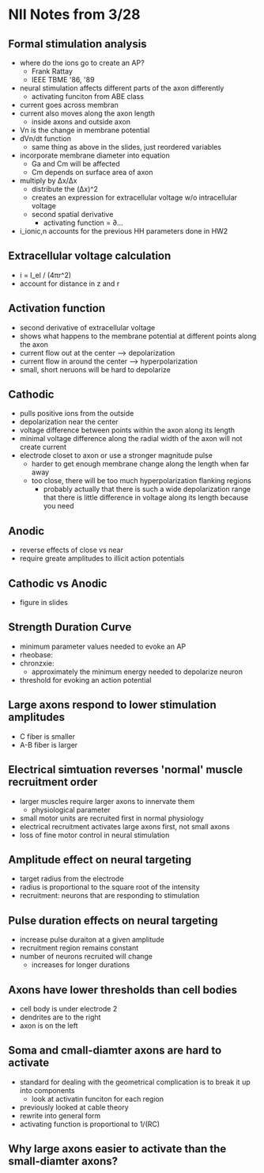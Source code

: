 # NII Notes from 3/28

## Formal stimulation analysis
* where do the ions go to create an AP?
  * Frank Rattay
  * IEEE TBME '86, '89
* neural stimulation affects different parts of the axon differently
  * activating funciton from ABE class
* current goes across membran
* current also moves along the axon length
  * inside axons and outside axon
* Vn is the change in membrane potential
* dVn/dt function
  * same thing as above in the slides, just reordered variables
* incorporate membrane diameter into equation
  * Ga and Cm will be affected
  * Cm depends on surface area of axon
* multiply by Δx/Δx
  * distribute the (Δx)^2
  * creates an expression for extracellular voltage w/o intracellular voltage
  * second spatial derivative
    * activating function = ∂...
* i_ionic,n accounts for the previous HH parameters done in HW2

## Extracellular voltage calculation
* i = I_el / (4πr^2)
* account for distance in z and r

## Activation function
* second derivative of extracellular voltage
* shows what happens to the membrane potential at different points along the axon
* current flow out at the center --> depolarization
* current flow in around the center --> hyperpolarization
* small, short neruons will be hard to depolarize

## Cathodic 
* pulls positive ions from the outside
* depolarization  near the center
* voltage difference between points within the axon along its length
* minimal voltage difference along the radial width of the axon will not create current
* electrode closet to axon or use a stronger magnitude pulse
  * harder to get enough membrane change along the length when far away
  * too close, there will be too much hyperpolarization flanking regions
    * probably actually that there is such a wide depolarization range that there is little 
    difference in voltage along its length because you need 
    
## Anodic
* reverse effects of close vs near
* require greate amplitudes to illicit action potentials

## Cathodic vs Anodic
* figure in slides

## Strength Duration Curve
* minimum parameter values needed to evoke an AP
* rheobase: 
* chronzxie:
  * approximately the minimum energy needed to depolarize neuron
* threshold for evoking an action potential

## Large axons respond to lower stimulation amplitudes
* C fiber is smaller
* A-B fiber is larger

## Electrical simtuation reverses 'normal' muscle recruitment order
* larger muscles require larger axons to innervate them
  * physiological parameter
* small motor units are recruited first in normal physiology
* electrical recruitment activates large axons first, not small axons
* loss of fine motor control in neural stimulation

## Amplitude effect on neural targeting
* target radius from the electrode
* radius is proportional to the square root of the intensity
* recruitment: neurons that are responding to stimulation

## Pulse duration effects on neural targeting
* increase pulse duraiton at a given amplitude
* recruitment region remains constant
* number of neurons recruited will change
  * increases for longer durations
  
## Axons have lower thresholds than cell bodies
* cell body is under electrode 2
* dendrites are to the right
* axon is on the left

## Soma and cmall-diamter axons are hard to activate
* standard for dealing with the geometrical complication is to break it up into components
  * look at activatin funciton for each region
* previously looked at cable theory
* rewrite into general form
* activating function is proportional to 1/(RC)

## Why large axons easier to activate than the small-diamter axons?



